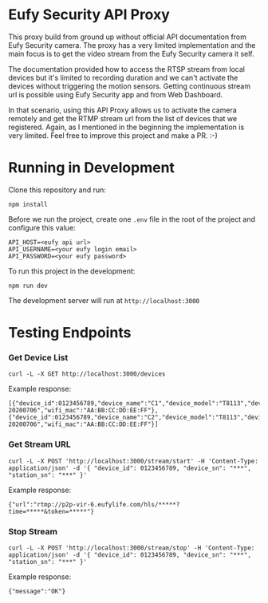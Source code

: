 # Eufy Security API Proxy

This proxy build from ground up without official API documentation from Eufy Security camera. The proxy has a very limited implementation and the main focus is to get the video stream from the Eufy Security camera it self.

The documentation provided how to access the RTSP stream from local devices but it's limited to recording duration and we can't activate the devices without triggering the motion sensors. Getting continuous stream url is possible using Eufy Security app and from Web Dashboard.

In that scenario, using this API Proxy allows us to activate the camera remotely and get the RTMP stream url from the list of devices that we registered. Again, as I mentioned in the beginning the implementation is very limited. Feel free to improve this project and make a PR. :-)

# Running in Development

Clone this repository and run:
```
npm install
```

Before we run the project, create one `.env` file in the root of the project and configure this value:
```
API_HOST=<eufy api url>
API_USERNAME=<your eufy login email>
API_PASSWORD=<your eufy password>
```

To run this project in the development:
```
npm run dev
```
The development server will run at `http://localhost:3000`

# Testing Endpoints

### Get Device List

```
curl -L -X GET http://localhost:3000/devices
```

Example response:
```
[{"device_id":0123456789,"device_name":"C1","device_model":"T8113","device_sn":"***","station_sn":"***","main_hw_version":"eufy2_mini","main_sw_version":"1.6.7","sec_hw_version":"P0","sec_sw_version":"1.0.70-20200706","wifi_mac":"AA:BB:CC:DD:EE:FF"},{"device_id":0123456789,"device_name":"C2","device_model":"T8113","device_sn":"***","station_sn":"***","main_hw_version":"eufy2_mini","main_sw_version":"1.6.7","sec_hw_version":"P0","sec_sw_version":"1.0.70-20200706","wifi_mac":"AA:BB:CC:DD:EE:FF"}]
```

### Get Stream URL

```
curl -L -X POST 'http://localhost:3000/stream/start' -H 'Content-Type: application/json' -d '{ "device_id": 0123456789, "device_sn": "***", "station_sn": "***" }'
```

Example response:
```
{"url":"rtmp://p2p-vir-6.eufylife.com/hls/*****?time=*****&token=*****"}
```

### Stop Stream

```
curl -L -X POST 'http://localhost:3000/stream/stop' -H 'Content-Type: application/json' -d '{ "device_id": 0123456789, "device_sn": "***", "station_sn": "***" }'
```

Example response:
```
{"message":"OK"}
```
